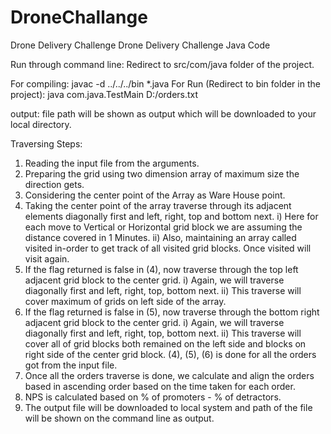 # DroneChallange
Drone Delivery Challenge
Drone Delivery Challenge Java Code

Run through command line:
Redirect to src/com/java folder of the project.

For compiling: javac -d ../../../bin *.java
For Run (Redirect to bin folder in the project): java com.java.TestMain D:/orders.txt

output: file path will be shown as output which will be downloaded to your local directory.

Traversing Steps:

1) Reading the input file from the arguments.
2) Preparing the grid using two dimension array of maximum size the direction gets.
3) Considering the center point of the Array as Ware House point.
4) Taking the center point of the array traverse through its adjacent elements diagonally first and left, right, top and bottom next. 
    i) Here for each move to Vertical or Horizontal grid block we are assuming the distance covered in 1 Minutes. 
    ii) Also, maintaining an array called visited in-order to get track of all visited grid blocks. Once visited will visit again.
5) If the flag returned is false in (4), now traverse through the top left adjacent grid block to the center grid. 
    i) Again, we will traverse diagonally first and left, right, top, bottom next. 
    ii) This traverse will cover maximum of grids on left side of the array.
6) If the flag returned is false in (5), now traverse through the bottom right adjacent grid block to the center grid. 
    i) Again, we will traverse diagonally first and left, right, top, bottom next. 
    ii) This traverse will cover all of grid blocks both remained on the left side and blocks on right side of the center grid block.
        (4), (5), (6) is done for all the orders got from the input file.
7) Once all the orders traverse is done, we calculate and align the orders based in ascending order based on the time taken for each order.
8) NPS is calculated based on % of promoters - % of detractors.
9) The output file will be downloaded to local system and path of the file will be shown on the command line as output.
